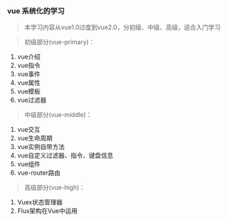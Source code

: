 ### vue 系统化的学习
> 本学习内容从vue1.0过度到vue2.0，分初级、中级、高级，适合入门学习

>   初级部分(vue-primary)：

1. vue介绍
2. vue指令
3. vue事件
4. vue属性
5. vue模板
6. vue过滤器

>   中级部分(vue-middle)：

1. vue交互
2. vue生命周期
3. vue实例自带方法
4. vue自定义过滤器、指令、键盘信息
5. vue组件
6. vue-router路由        

>   高级部分(vue-high)：

1. Vuex状态管理器
2. Flux架构在Vue中运用
